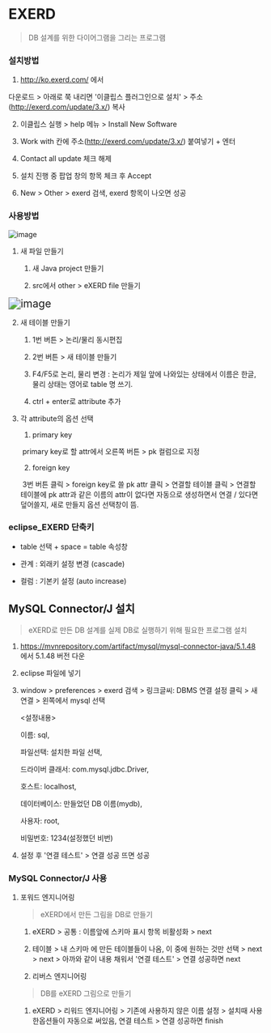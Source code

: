 # EXERD

> DB 설계를 위한 다이어그램을 그리는 프로그램

### 설치방법

1. http://ko.exerd.com/ 에서

다운로드 > 아래로 쭉 내리면 '이클립스 플러그인으로 설치' > 주소(http://exerd.com/update/3.x/) 복사



2. 이클립스 실행 > help 메뉴 > Install New Software

3. Work with 칸에 주소(http://exerd.com/update/3.x/) 붙여넣기 + 엔터

4. Contact all update 체크 해제

5. 설치 진행 중 팝업 창의 항목 체크 후 Accept

6. New > Other > exerd 검색, exerd 항목이 나오면 성공

   

### 사용방법

![image](https://user-images.githubusercontent.com/58927491/72959131-bf57cd00-3dec-11ea-9670-f7fcd4bb3535.png)

1. 새 파일 만들기

   1) 새 Java project 만들기

   2) src에서 other > eXERD file 만들기

<img src="https://user-images.githubusercontent.com/58927491/72959535-f7abdb00-3ded-11ea-98dc-a7cc8ad4fd2d.png" alt="image" style="zoom: 150%;" />

2. 새 테이블 만들기

   1) 1번 버튼 > 논리/물리 동시편집

   2) 2번 버튼 > 새 테이블 만들기

   3) F4/F5로 논리, 물리 변경 : 논리가 제일 앞에 나와있는 상태에서 이름은 한글, 물리 상태는 영어로 table 명 쓰기.

   4) ctrl + enter로 attribute 추가

3. 각 attribute의 옵션 선택

   1) primary key

   ​	primary key로 할 attr에서 오른쪽 버튼 > pk 컬럼으로 지정

   2) foreign key

   ​	3번 버튼 클릭 > foreign key로 쓸 pk attr 클릭 > 연결할 테이블 클릭 > 연결할 테이블에 pk attr과 같은 이름의 attr이 없다면 자동으로 생성하면서 연결 / 있다면 덮어쓸지, 새로 만들지 옵션 선택창이 뜸.

### eclipse_EXERD 단축키

- table 선택 + space = table 속성창

- 관계 : 외래키 설정 변경 (cascade)
- 컬럼 : 기본키 설정 (auto increase)



## MySQL Connector/J 설치

> eXERD로 만든 DB 설계를 실제 DB로 실행하기 위해 필요한 프로그램 설치

1. https://mvnrepository.com/artifact/mysql/mysql-connector-java/5.1.48 에서  5.1.48 버전 다운

2. eclipse 파일에 넣기

3. window > preferences > exerd 검색 > 링크글씨: DBMS 연결 설정 클릭 > 새연결 > 왼쪽에서 mysql 선택 

   <설정내용>

   이름: sql, 

   파일선택: 설치한 파일 선택, 

   드라이버 클래서: com.mysql.jdbc.Driver, 

   호스트: localhost, 

   데이터베이스: 만들었던 DB 이름(mydb), 

   사용자: root, 

   비밀번호: 1234(설정했던 비번)

4. 설정 후 '연결 테스트' > 연결 성공 뜨면 성공

   

### MySQL Connector/J 사용

 1. 포워드 엔지니어링

    > eXERD에서 만든 그림을 DB로 만들기

    1) eXERD > 공통 : 이름앞에 스키마 표시 항목 비활성화 > next

    2) 테이블 > 내 스키마 에 만든 테이블들이 나옴, 이 중에 원하는 것만 선택 > next > next > 아까와 같이 내용 채워서 '연결 테스트' > 연결 성공하면 next

    

	2. 리버스 엔지니어링

    > DB를 eXERD 그림으로 만들기

    1) eXERD > 리워드 엔지니어링 > 기존에 사용하지 않은 이름 설정 > 설치때 사용한옵션들이 자동으로 써있음, 연결 테스트 > 연결 성공하면 finish

